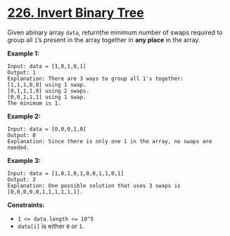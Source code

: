 # [226. Invert Binary Tree](https://leetcode.com/problems/invert-binary-tree/description/)

Given abinary array <code>data</code>, returnthe minimum number of swaps
required to group all <code>1</code>’s present in the array together in **any
place** in the array.

**Example 1:**

```
Input: data = [1,0,1,0,1]
Output: 1
Explanation: There are 3 ways to group all 1's together:
[1,1,1,0,0] using 1 swap.
[0,1,1,1,0] using 2 swaps.
[0,0,1,1,1] using 1 swap.
The minimum is 1.
```

**Example 2:**

```
Input: data = [0,0,0,1,0]
Output: 0
Explanation: Since there is only one 1 in the array, no swaps are needed.
```

**Example 3:**

```
Input: data = [1,0,1,0,1,0,0,1,1,0,1]
Output: 3
Explanation: One possible solution that uses 3 swaps is [0,0,0,0,0,1,1,1,1,1,1].
```

**Constraints:**

- <code>1 <= data.length <= 10^5</code>
- <code>data[i]</code> is either <code>0</code> or <code>1</code>.
